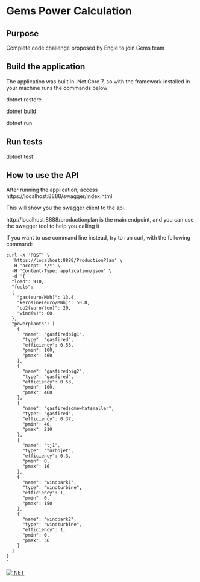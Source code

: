 # Gems Power Calculation

## Purpose
Complete code challenge proposed by Engie to join Gems team

## Build the application
The application was built in .Net Core 7, so with the framework installed in your machine runs the commands below

dotnet restore

dotnet build

dotnet run

## Run tests

dotnet test

## How to use the API
After running the application, access 
https://localhost:8888/swagger/index.html

This will show you the swagger client to the api.

http://localhost:8888/productionplan
is the main endpoint, and you can use the swagger tool to help you calling it

If you want to use command line instead, try to run curl, with the following command:


```
curl -X 'POST' \
  'https://localhost:8888/ProductionPlan' \
  -H 'accept: */*' \
  -H 'Content-Type: application/json' \
  -d '{
  "load": 910,
  "fuels":
  {
    "gas(euro/MWh)": 13.4,
    "kerosine(euro/MWh)": 50.8,
    "co2(euro/ton)": 20,
    "wind(%)": 60
  },
  "powerplants": [
    {
      "name": "gasfiredbig1",
      "type": "gasfired",
      "efficiency": 0.53,
      "pmin": 100,
      "pmax": 460
    },
    {
      "name": "gasfiredbig2",
      "type": "gasfired",
      "efficiency": 0.53,
      "pmin": 100,
      "pmax": 460
    },
    {
      "name": "gasfiredsomewhatsmaller",
      "type": "gasfired",
      "efficiency": 0.37,
      "pmin": 40,
      "pmax": 210
    },
    {
      "name": "tj1",
      "type": "turbojet",
      "efficiency": 0.3,
      "pmin": 0,
      "pmax": 16
    },
    {
      "name": "windpark1",
      "type": "windturbine",
      "efficiency": 1,
      "pmin": 0,
      "pmax": 150
    },
    {
      "name": "windpark2",
      "type": "windturbine",
      "efficiency": 1,
      "pmin": 0,
      "pmax": 36
    }
  ]
}
'
```

[![.NET](https://github.com/aaronbock/powerplant-coding-challenge/actions/workflows/dotnet.yml/badge.svg)](https://github.com/aaronbock/powerplant-coding-challenge/actions/workflows/dotnet.yml)